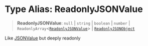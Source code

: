 # Type Alias: ReadonlyJSONValue

> **ReadonlyJSONValue**: `null` \| `string` \| `boolean` \| `number` \| `ReadonlyArray`\<[`ReadonlyJSONValue`](ReadonlyJSONValue.md)\> \| [`ReadonlyJSONObject`](ReadonlyJSONObject.md)

Like [JSONValue](JSONValue.md) but deeply readonly
